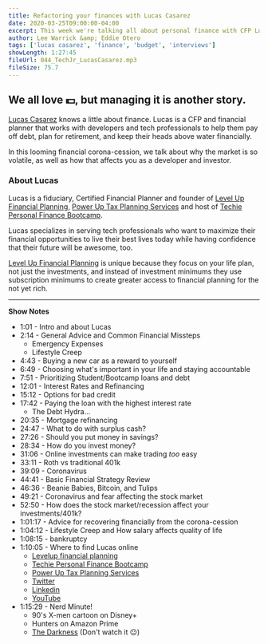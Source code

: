 ```yaml
---
title: Refactoring your finances with Lucas Casarez
date: 2020-03-25T09:00:00-04:00
excerpt: This week we're talking all about personal finance with CFP Lucas Casarez. Lots of developers know plenty about technology, but how much do you know about budgeting, investments, and paying off debt? Lucas walks us through some specific advice on how you can give your self financial peace of mind.
author: Lee Warrick &amp; Eddie Otero
tags: ['lucas casarez', 'finance', 'budget', 'interviews']
showLength: 1:27:45
fileUrl: 044_TechJr_LucasCasarez.mp3
fileSize: 75.7
---
```


## We all love 💵, but managing it is another story.

[Lucas Casarez](https://twitter.com/LukeCFPLevelUp) knows a little about finance. Lucas is a CFP and financial planner that works with developers and tech professionals to help them pay off debt, plan for retirement, and keep their heads above water financially.

In this looming financial corona-cession, we talk about why the market is so volatile, as well as how that affects you as a developer and investor.

### About Lucas

Lucas is a fiduciary, Certified Financial Planner and founder of [Level Up Financial Planning](https://levelupfinancialplanning.com), [Power Up Tax Planning Services](http://www.poweruptaxplanning.com/) and host of [Techie Personal Finance Bootcamp](https://www.levelupfinancialplanning.com/techie-personal-finance-bootcamp-podcast/).

Lucas specializes in serving tech professionals who want to maximize their financial opportunities to live their best lives today while having confidence that their future will be awesome, too.

[Level Up Financial Planning](https://levelupfinancialplanning.com) is unique because they focus on your life plan, not just the investments, and instead of investment minimums they use subscription minimums to create greater access to financial planning for the not yet rich.

---
**Show Notes**

* 1:01 - Intro and about Lucas
* 2:14 - General Advice and Common Financial Missteps
  * Emergency Expenses
  * Lifestyle Creep
* 4:43 - Buying a new car as a reward to yourself
* 6:49 - Choosing what's important in your life and staying accountable
* 7:51 - Prioritizing Student/Bootcamp loans and debt
* 12:01 - Interest Rates and Refinancing
* 15:12 - Options for bad credit
* 17:42 - Paying the loan with the highest interest rate
  * The Debt Hydra...
* 20:35 - Mortgage refinancing
* 24:47 - What to do with surplus cash?
* 27:26 - Should you put money in savings?
* 28:34 - How do you invest money?
* 31:06 - Online investments can make trading _too_ easy
* 33:11 - Roth vs traditional 401k
* 39:09 - Coronavirus
* 44:41 - Basic Financial Strategy Review
* 46:36 - Beanie Babies, Bitcoin, and Tulips
* 49:21 - Coronavirus and fear affecting the stock market
* 52:50 - How does the stock market/recession affect your investments/401k?
* 1:01:17 - Advice for recovering financially from the corona-cession
* 1:04:12 - Lifestyle Creep and How salary affects quality of life
* 1:08:15 - bankruptcy
* 1:10:05 - Where to find Lucas online
  * [Levelup financial planning](https://levelupfinancialplanning.com)
  * [Techie Personal Finance Bootcamp](https://www.levelupfinancialplanning.com/techie-personal-finance-bootcamp-podcast/)
  * [Power Up Tax Planning Services](http://www.poweruptaxplanning.com/)
  * [Twitter](https://twitter.com/LukeCFPLevelUp)
  * [Linkedin](https://www.linkedin.com/in/lucas-casarez-cfp%C2%AE-b47a6162/)
  * [YouTube](https://www.youtube.com/channel/UCOtU59OKUFSqJssbYr3X8hQ)
* 1:15:29 - Nerd Minute!
  * 90's X-men cartoon on Disney+
  * Hunters on Amazon Prime
  * [The Darkness](https://youtu.be/FDhoqY1grJY) (Don't watch it 😐)